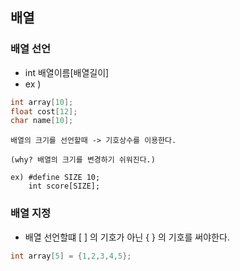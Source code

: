 ## 배열

### 배열 선언

- int 배열이름[배열길이]
- ex )
```c
int array[10];
float cost[12];
char name[10];
```


```ad-tip
배열의 크기를 선언할때 -> 기호상수를 이용한다.

(why? 배열의 크기를 변경하기 쉬워진다.)

ex) #define SIZE 10;
	int score[SIZE];
```


### 배열 지정

- 배열 선언할떄 [ ]  의 기호가 아닌 { } 의 기호를 써야한다.
```c
int array[5] = {1,2,3,4,5};
```


